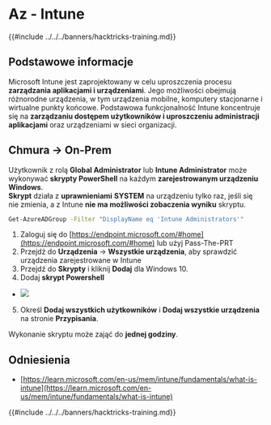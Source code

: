 # Az - Intune

{{#include ../../../banners/hacktricks-training.md}}

## Podstawowe informacje

Microsoft Intune jest zaprojektowany w celu uproszczenia procesu **zarządzania aplikacjami i urządzeniami**. Jego możliwości obejmują różnorodne urządzenia, w tym urządzenia mobilne, komputery stacjonarne i wirtualne punkty końcowe. Podstawowa funkcjonalność Intune koncentruje się na **zarządzaniu dostępem użytkowników i uproszczeniu administracji aplikacjami** oraz urządzeniami w sieci organizacji.

## Chmura -> On-Prem

Użytkownik z rolą **Global Administrator** lub **Intune Administrator** może wykonywać **skrypty PowerShell** na każdym **zarejestrowanym urządzeniu Windows**.\
**Skrypt** działa z **uprawnieniami** **SYSTEM** na urządzeniu tylko raz, jeśli się nie zmienia, a z Intune **nie ma możliwości zobaczenia wyniku** skryptu.
```bash
Get-AzureADGroup -Filter "DisplayName eq 'Intune Administrators'"
```
1. Zaloguj się do [https://endpoint.microsoft.com/#home](https://endpoint.microsoft.com/#home) lub użyj Pass-The-PRT  
2. Przejdź do **Urządzenia** -> **Wszystkie urządzenia**, aby sprawdzić urządzenia zarejestrowane w Intune  
3. Przejdź do **Skrypty** i kliknij **Dodaj** dla Windows 10.  
4. Dodaj **skrypt Powershell**  
- ![](<../../../images/image (264).png>)  
5. Określ **Dodaj wszystkich użytkowników** i **Dodaj wszystkie urządzenia** na stronie **Przypisania**.  

Wykonanie skryptu może zająć do **jednej godziny**.  

## Odniesienia  

- [https://learn.microsoft.com/en-us/mem/intune/fundamentals/what-is-intune](https://learn.microsoft.com/en-us/mem/intune/fundamentals/what-is-intune)  

{{#include ../../../banners/hacktricks-training.md}}
